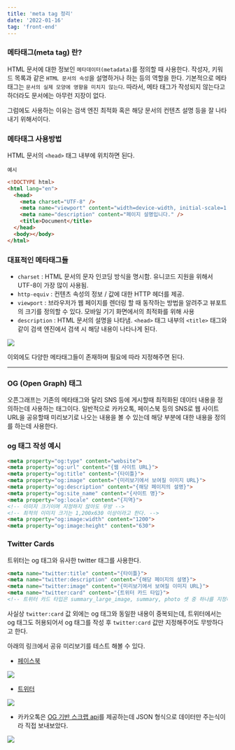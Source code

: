 ```yaml
---
title: 'meta tag 정리'
date: '2022-01-16'
tag: 'front-end'
---
```


### 메타태그(meta tag) 란?

HTML 문서에 대한 정보인 `메타데이터(metadata)`를 정의할 때 사용한다. 작성자, 키워드 목록과 같은 `HTML 문서의 속성`을 설명하거나 하는 등의 역할을 한다. 기본적으로 메타 태그는 `문서의 실제 모양에 영향을 미치지 않는다`. 따라서, 메타 태그가 작성되지 않는다고 하더라도 문서에는 아무런 지장이 없다.

그럼에도 사용하는 이유는 검색 엔진 최적화 혹은 해당 문서의 컨텐츠 설명 등을 잘 나타내기 위해서이다.

### 메타태그 사용방법

HTML 문서의 `<head>` 태그 내부에 위치하면 된다.

`예시`

```html
<!DOCTYPE html>
<html lang="en">
  <head>
    <meta charset="UTF-8" />
    <meta name="viewport" content="width=device-width, initial-scale=1.0" />
    <meta name="description" content="페이지 설명입니다." />
    <title>Document</title>
  </head>
  <body></body>
</html>
```

### 대표적인 메타태그들

- `charset` : HTML 문서의 문자 인코딩 방식을 명시함. 유니코드 지원을 위해서 UTF-8이 가장 많이 사용됨.
- `http-equiv` : 컨텐츠 속성의 정보 / 값에 대한 HTTP 헤더를 제공.
- `viewport` : 브라우저가 웹 페이지를 렌더링 할 때 동작하는 방법을 알려주고 뷰포트의 크기를 정의할 수 있다. 모바일 기기 화면에서의 최적화를 위해 사용
- `description` : HTML 문서의 설명을 나타냄. `<head>` 태그 내부의 `<title>` 태그와 같이 검색 엔진에서 검색 시 해당 내용이 나타나게 된다.

![](/images/posts/front-end/meta-tags_1.png)

이외에도 다양한 메타태그들이 존재하며 필요에 따라 지정해주면 된다.

---

### OG (Open Graph) 태그

오픈그래프는 기존의 메타태그와 달리 SNS 등에 게시할때 최적화된 데이터 내용을 정의하는데 사용하는 태그이다. 일반적으로 카카오톡, 페이스북 등의 SNS로 웹 사이트 URL을 공유할때 미리보기로 나오는 내용을 볼 수 있는데 해당 부분에 대한 내용을 정의를 하는데 사용한다.

### og 태그 작성 예시

```html
<meta property="og:type" content="website">
<meta property="og:url" content="{웹 사이트 URL}">
<meta property="og:title" content="{타이틀}">
<meta property="og:image" content="{미리보기에서 보여질 이미지 URL}">
<meta property="og:description" content="{해당 페이지의 설명}">
<meta property="og:site_name" content="{사이트 명}">
<meta property="og:locale" content="{지역}">
<!-- 이미지 크기이며 지정하지 않아도 무방 -->
<!-- 최적의 이미지 크기는 1,200x630 이상이라고 한다. -->
<meta property="og:image:width" content="1200">
<meta property="og:image:height" content="630">
```

### Twitter Cards

트위터는 og 태그와 유사한 twitter 태그를 사용한다.

```html
<meta name="twitter:title" content="{타이틀}">
<meta name="twitter:description" content="{해당 페이지의 설명}">
<meta name="twitter:image" content="{미리보기에서 보여질 이미지 URL}">
<meta name="twitter:card" content="{트위터 카드 타입}">
<!-- 트위터 카드 타입은 summary_large_image, summary, photo 셋 중 하나를 지정해야 한다. -->
```

사실상 `twitter:card` 값 외에는 og 태그와 동일한 내용이 중복되는데,
트위터에서는 og 태그도 허용되어서 og 태그를 작성 후 `twitter:card` 값만 지정해주어도 무방하다고 한다.

아래의 링크에서 공유 미리보기를 테스트 해볼 수 있다.

- [페이스북](https://developers.facebook.com/tools/debug/)

![](/images/posts/front-end/meta-tags_2.png)

- [트위터](https://cards-dev.twitter.com/validator)

![](/images/posts/front-end/meta-tags_3.png)

- 카카오톡은 [OG 기반 스크랩 api](https://developers.kakao.com/docs/latest/ko/kakaostory/rest-api#scrape-page)를 제공하는데 JSON 형식으로 데이터만 주는식이라 직접 보내보았다.

![](/images/posts/front-end/meta-tags_4.png)